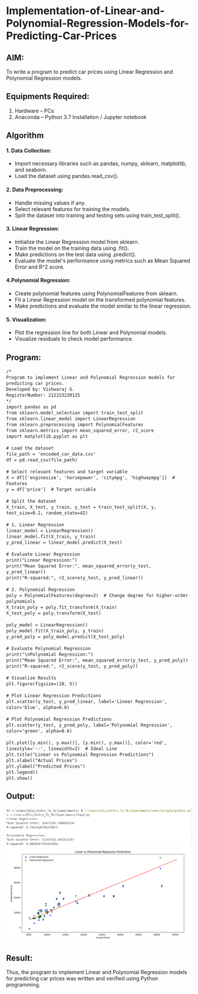 # Implementation-of-Linear-and-Polynomial-Regression-Models-for-Predicting-Car-Prices

## AIM:
To write a program to predict car prices using Linear Regression and Polynomial Regression models.

## Equipments Required:
1. Hardware – PCs
2. Anaconda – Python 3.7 Installation / Jupyter notebook

## Algorithm
#### 1. Data Collection:
* Import necessary libraries such as pandas, numpy, sklearn, matplotlib, and seaborn.
* Load the dataset using pandas.read_csv().

#### 2. Data Preprocessing:

* Handle missing values if any.
* Select relevant features for training the models.
* Split the dataset into training and testing sets using train_test_split().

#### 3. Linear Regression:

* Initialize the Linear Regression model from sklearn.
* Train the model on the training data using .fit().
* Make predictions on the test data using .predict().
* Evaluate the model's performance using metrics such as Mean Squared Error and R^2 score.

#### 4.Polynomial Regression:

* Create polynomial features using PolynomialFeatures from sklearn.
* Fit a Linear Regression model on the transformed polynomial features.
* Make predictions and evaluate the model similar to the linear regression.

#### 5. Visualization:

* Plot the regression line for both Linear and Polynomial models.
* Visualize residuals to check model performance.
## Program:
```
/*
Program to implement Linear and Polynomial Regression models for predicting car prices.
Developed by: Vishwaraj G.
RegisterNumber: 212223220125
*/
import pandas as pd
from sklearn.model_selection import train_test_split
from sklearn.linear_model import LinearRegression
from sklearn.preprocessing import PolynomialFeatures
from sklearn.metrics import mean_squared_error, r2_score
import matplotlib.pyplot as plt

# Load the dataset
file_path = 'encoded_car_data.csv'
df = pd.read_csv(file_path)

# Select relevant features and target variable
X = df[['enginesize', 'horsepower', 'citympg', 'highwaympg']]  # Features
y = df['price']  # Target variable

# Split the dataset
X_train, X_test, y_train, y_test = train_test_split(X, y, test_size=0.2, random_state=42)

# 1. Linear Regression
linear_model = LinearRegression()
linear_model.fit(X_train, y_train)
y_pred_linear = linear_model.predict(X_test)

# Evaluate Linear Regression
print("Linear Regression:")
print("Mean Squared Error:", mean_squared_error(y_test, y_pred_linear))
print("R-squared:", r2_score(y_test, y_pred_linear))

# 2. Polynomial Regression
poly = PolynomialFeatures(degree=2)  # Change degree for higher-order polynomials
X_train_poly = poly.fit_transform(X_train)
X_test_poly = poly.transform(X_test)

poly_model = LinearRegression()
poly_model.fit(X_train_poly, y_train)
y_pred_poly = poly_model.predict(X_test_poly)

# Evaluate Polynomial Regression
print("\nPolynomial Regression:")
print("Mean Squared Error:", mean_squared_error(y_test, y_pred_poly))
print("R-squared:", r2_score(y_test, y_pred_poly))

# Visualize Results
plt.figure(figsize=(10, 5))

# Plot Linear Regression Predictions
plt.scatter(y_test, y_pred_linear, label='Linear Regression', color='blue', alpha=0.6)

# Plot Polynomial Regression Predictions
plt.scatter(y_test, y_pred_poly, label='Polynomial Regression', color='green', alpha=0.6)

plt.plot([y.min(), y.max()], [y.min(), y.max()], color='red', linestyle='--', linewidth=2)  # Ideal Line
plt.title("Linear vs Polynomial Regression Predictions")
plt.xlabel("Actual Prices")
plt.ylabel("Predicted Prices")
plt.legend()
plt.show()
```
## Output:
![alt text](Ex-2-Output.PNG)
![alt text](Ex-2-Chart.PNG) 
## Result:
Thus, the program to implement Linear and Polynomial Regression models for predicting car prices was written and verified using Python programming.

